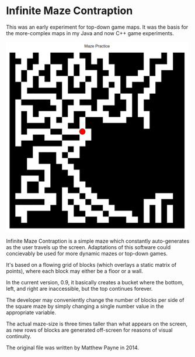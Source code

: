 # Infinite Maze Contraption

This was an early experiment for top-down game maps. It was the basis for the more-complex maps in my Java and now C++ game experiments.

![alt text](screenshot_001.png)

Infinite Maze Contraption is a simple maze which constantly auto-generates as the user travels up the screen. Adaptations of this software could concievably be used for more dynamic mazes or top-down games.

It's based on a flowing grid of blocks (which overlays a static matrix of points), where each block may either be a floor or a wall.

In the current version, 0.9, it basically creates a bucket where the bottom, left, and right are inaccessible, but the top continues forever.

The developer may conveniently change the number of blocks per side of the square maze by simply changing a single number value in the appropriate variable.

The actual maze-size is three times taller than what appears on the screen, as new rows of blocks are generated off-screen for reasons of visual continuity.

The original file was written by Matthew Payne in 2014.